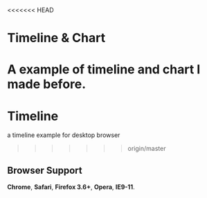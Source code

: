 <<<<<<< HEAD
# Timeline & Chart
A example of timeline and chart I made before.
=======
# Timeline
a timeline example for desktop browser
>>>>>>> origin/master

## Browser Support

__Chrome__, __Safari__, __Firefox 3.6+__, __Opera__, __IE9-11__.  
